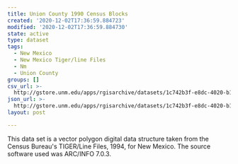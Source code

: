 ```yaml
---
title: Union County 1990 Census Blocks
created: '2020-12-02T17:36:59.884723'
modified: '2020-12-02T17:36:59.884730'
state: active
type: dataset
tags:
  - New Mexico
  - New Mexico Tiger/line Files
  - Nm
  - Union County
groups: []
csv_url: >-
  http://gstore.unm.edu/apps/rgisarchive/datasets/1c742b3f-e8dc-4020-b106-bdbcc0194099/tlf559shp.derived.csv
json_url: >-
  http://gstore.unm.edu/apps/rgisarchive/datasets/1c742b3f-e8dc-4020-b106-bdbcc0194099/tlf559shp.derived.json
layout: post

---
```


This data set is a vector polygon digital data structure taken from the Census Bureau's TIGER/Line Files, 1994, for New Mexico.
The source software used was ARC/INFO 7.0.3.

